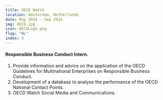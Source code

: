 ```yaml
---
title: OECD Watch
location: Amsterdam, Netherlands
date: May 2024 - Sep 2024
img: OECD.jpg
icon: OECDLogo.png
flag: "NL"
index: 3
---
```


<h4 class="text-left text-[clamp(1.3rem,3vw,1.45rem)] text-black">Responsible Business Conduct Intern.</h4>

<ol class="list-[circle]">
    <li class="ml-5 prose">
        Provide information and advice on the application of the OECD Guidelines for Multinational Enterprises on Responsible Business Conduct.
    </li>
    <li class="ml-5 prose">
        Development of a database to analyse the performance of the OECD National Contact Points.
    </li>
    <li class="ml-5 prose">
        OECD Watch Social Media and Communications.
    </li>
</ol>
